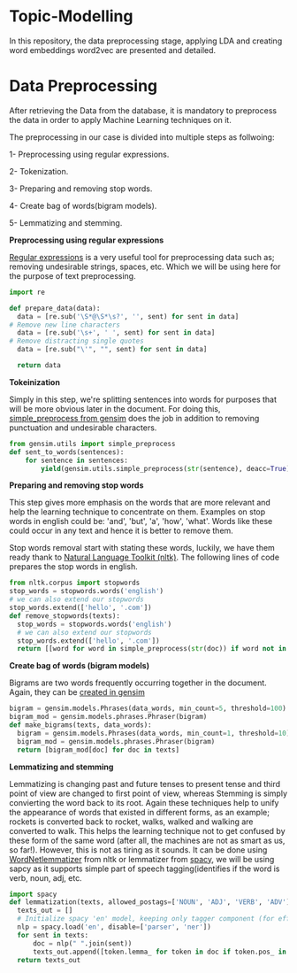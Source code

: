 # Topic-Modelling
In this repository, the data preprocessing stage, applying LDA and creating word embeddings word2vec are presented and detailed. 

# Data Preprocessing

After retrieving the Data from the database, it is mandatory to preprocess the data in order to apply Machine Learning techniques on it.

The preprocessing in our case is divided into multiple steps as follwoing:

1- Preprocessing using regular expressions.

2- Tokenization.

3- Preparing and removing stop words.

4- Create bag of words(bigram models).

5- Lemmatizing and stemming.

**Preprocessing using regular expressions**

[Regular expressions](https://www.machinelearningplus.com/python/python-regex-tutorial-examples/) is a very useful tool for preprocessing data such as; removing undesirable strings, spaces, etc. Which we will be using here for the purpose of text preprocessing.
```python
import re

def prepare_data(data): 
  data = [re.sub('\S*@\S*\s?', '', sent) for sent in data]
# Remove new line characters
  data = [re.sub('\s+', ' ', sent) for sent in data]
# Remove distracting single quotes
  data = [re.sub("\'", "", sent) for sent in data]

  return data
```
**Tokeinization**

Simply in this step, we're splitting sentences into words for purposes that will be more obvious later in the document. For doing this, [simple_preprocess from gensim](https://radimrehurek.com/gensim/utils.html) does the job in addition to removing punctuation and undesirable characters.
```python
from gensim.utils import simple_preprocess
def sent_to_words(sentences):
    for sentence in sentences:
        yield(gensim.utils.simple_preprocess(str(sentence), deacc=True))  # deacc=True removes punctuations
```
**Preparing and removing stop words**

This step gives more emphasis on the words that are more relevant and help the learning technique to concentrate on them. Examples on stop words in english could be: 'and', 'but', 'a', 'how', 'what'. Words like these could occur in any text and hence it is better to remove them.

Stop words removal start with stating these words, luckily, we have them ready thank to [Natural Language Toolkit (nltk)](https://www.nltk.org/). 
The following lines of code prepares the stop words in english. 
```python
from nltk.corpus import stopwords
stop_words = stopwords.words('english')
# we can also extend our stopwords
stop_words.extend(['hello', '.com'])
def remove_stopwords(texts):
  stop_words = stopwords.words('english')
  # we can also extend our stopwords
  stop_words.extend(['hello', '.com'])
  return [[word for word in simple_preprocess(str(doc)) if word not in stop_words] for doc in texts]
```

**Create bag of words (bigram models)**

Bigrams are two words frequently occurring together in the document. Again, they can be [created in gensim](https://radimrehurek.com/gensim/models/phrases.html)
```python
bigram = gensim.models.Phrases(data_words, min_count=5, threshold=100) # higher threshold fewer phrases.
bigram_mod = gensim.models.phrases.Phraser(bigram)
def make_bigrams(texts, data_words):
  bigram = gensim.models.Phrases(data_words, min_count=1, threshold=10) # higher threshold fewer phrases.
  bigram_mod = gensim.models.phrases.Phraser(bigram)
  return [bigram_mod[doc] for doc in texts]
```

**Lemmatizing and stemming**

Lemmatizing is changing past and future tenses to present tense and third point of view are changed to first point of view, whereas Stemming is simply convierting the word back to its root. Again these techniques help to unify the appearance of words that existed in different forms, as an example; rockets is converted back to rocket, walks, walked and walking are converted to walk. This helps the learning technique not to get confused by these form of the same word (after all, the machines are not as smart as us, so far!).
However, this is not as tiring as it sounds. It can be done using [WordNetlemmatizer](https://www.geeksforgeeks.org/python-lemmatization-with-nltk/) from nltk or lemmatizer from [spacy](https://spacy.io/api/lemmatizer), we will be using sapcy as it supports simple part of speech tagging(identifies if the word is verb, noun, adj, etc. 
```python
import spacy
def lemmatization(texts, allowed_postags=['NOUN', 'ADJ', 'VERB', 'ADV']):
  texts_out = []
  # Initialize spacy 'en' model, keeping only tagger component (for efficiency)
  nlp = spacy.load('en', disable=['parser', 'ner'])
  for sent in texts:
      doc = nlp(" ".join(sent)) 
      texts_out.append([token.lemma_ for token in doc if token.pos_ in allowed_postags])
  return texts_out
```

